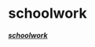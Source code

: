 <head>
  <link rel="shortcut icon" type="image/x-icon" href="https://i.redd.it/6lxq2syafrd31.png" />
</head>

# schoolwork

##### [schoolwork](https://themememanhimself.github.io/schoolwork/main)
